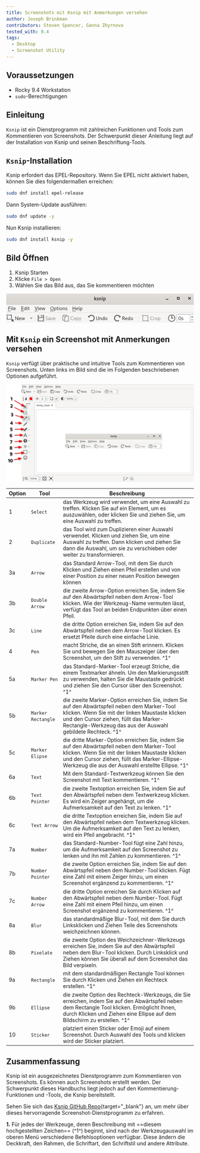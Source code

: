 ```yaml
---
title: Screenshots mit Ksnip mit Anmerkungen versehen
author: Joseph Brinkman
contributors: Steven Spencer, Ganna Zhyrnova
tested_with: 9.4
tags:
  - Desktop
  - Screenshot Utility
---
```


## Voraussetzungen

- Rocky 9.4 Workstation
- `sudo`-Berechtigungen

## Einleitung

`Ksnip` ist ein Dienstprogramm mit zahlreichen Funktionen und Tools zum Kommentieren von Screenshots. Der Schwerpunkt dieser Anleitung liegt auf der Installation von Ksnip und seinen Beschriftung-Tools.

## `Ksnip`-Installation

Ksnip erfordert das EPEL-Repository. Wenn Sie EPEL nicht aktiviert haben, können Sie dies folgendermaßen erreichen:

```bash
sudo dnf install epel-release
```

Dann System-Update ausführen:

```bash
sudo dnf update -y
```

Nun Ksnip installieren:

```bash
sudo dnf install ksnip -y
```

## Bild Öffnen

1. Ksnip Starten
2. Klicke `File > Open`
3. Wählen Sie das Bild aus, das Sie kommentieren möchten

![ksnip](images/ksnip.png)

## Mit `Ksnip` ein Screenshot mit Anmerkungen versehen

`Ksnip` verfügt über praktische und intuitive Tools zum Kommentieren von Screenshots.  Unten links im Bild sind die im Folgenden beschriebenen Optionen aufgeführt.

![ksnip_open](images/ksnip_image_opened.png)

| Option | Tool               | Beschreibung                                                                                                                                                                                                                                                                           |
| ------ | ------------------ | -------------------------------------------------------------------------------------------------------------------------------------------------------------------------------------------------------------------------------------------------------------------------------------- |
| 1      | `Select`           | das Werkzeug wird verwendet, um eine Auswahl zu treffen. Klicken Sie auf ein Element, um es auszuwählen, oder klicken Sie und ziehen Sie, um eine Auswahl zu treffen.                                                                                  |
| 2      | `Duplicate`        | das Tool wird zum Duplizieren einer Auswahl verwendet. Klicken und ziehen Sie, um eine Auswahl zu treffen. Dann klicken und ziehen Sie dann die Auswahl, um sie zu verschieben oder weiter zu transformieren.                          |
| 3a     | `Arrow`            | das Standard Arrow-Tool, mit dem Sie durch Klicken und Ziehen einen Pfeil erstellen und von einer Position zu einer neuen Position bewegen können                                                                                                                                      |
| 3b     | `Double Arrow`     | die zweite Arrow-Option erreichen Sie, indem Sie auf den Abwärtspfeil neben dem Arrow-Tool klicken. Wie der Werkzeug-Name vermuten lässt, verfügt das Tool an beiden Endpunkten über einen Pfeil.                                                      |
| 3c     | `Line`             | die dritte Option erreichen Sie, indem Sie auf den Abwärtspfeil neben dem Arrow-Tool klicken. Es ersetzt Pfeile durch eine einfache Linie.                                                                                                             |
| 4      | `Pen`              | macht Striche, die an einen Stift erinnern. Klicken Sie und bewegen Sie den Mauszeiger über den Screenshot, um den Stift zu verwenden. ^1^                                                                                                             |
| 5a     | `Marker Pen`       | das Standard-Marker-Tool erzeugt Striche, die einem Textmarker ähneln. Um den Markierungsstift zu verwenden, halten Sie die Maustaste gedrückt und ziehen Sie den Cursor über den Screenshot. ^1^                                                      |
| 5b     | `Marker Rectangle` | die zweite Marker-Option erreichen Sie, indem Sie auf den Abwärtspfeil neben dem Marker-Tool klicken. Wenn Sie mit der linken Maustaste klicken und den Cursor ziehen, füllt das Marker-Rectangle-Werkzeug das aus der Auswahl gebildete Rechteck. ^1^ |
| 5c     | `Marker Elipse`    | die dritte Marker-Option erreichen Sie, indem Sie auf den Abwärtspfeil neben dem Marker-Tool klicken. Wenn Sie mit der linken Maustaste klicken und den Cursor ziehen, füllt das Marker-Ellipse-Werkzeug die aus der Auswahl erstellte Ellipse. ^1^    |
| 6a     | `Text`             | Mit dem Standard-Textwerkzeug können Sie den Screenshot mit Text kommentieren. ^1^                                                                                                                                                                                     |
| 6b     | `Text Pointer`     | die zweite Textoption erreichen Sie, indem Sie auf den Abwärtspfeil neben dem Textwerkzeug klicken. Es wird ein Zeiger angehängt, um die Aufmerksamkeit auf den Text zu lenken. ^1^                                                                    |
| 6c     | `Text Arrow`       | die dritte Textoption erreichen Sie, indem Sie auf den Abwärtspfeil neben dem Textwerkzeug klicken. Um die Aufmerksamkeit auf den Text zu lenken, wird ein Pfeil angebracht. ^1^                                                                       |
| 7a     | `Number`           | das Standard-Number-Tool fügt eine Zahl hinzu, um die Aufmerksamkeit auf den Screenshot zu lenken und ihn mit Zahlen zu kommentieren. ^1^                                                                                                                              |
| 7b     | `Number Pointer`   | die zweite Option erreichen Sie, indem Sie auf den Abwärtspfeil neben dem Number-Tool klicken. Fügt eine Zahl mit einem Zeiger hinzu, um einen Screenshot ergänzend zu kommentieren. ^1^                                                               |
| 7c     | `Number Arrow`     | die dritte Option erreichen Sie durch Klicken auf den Abwärtspfeil neben dem Number-Tool. Fügt eine Zahl mit einem Pfeil hinzu, um einen Screenshot ergänzend zu kommentieren. ^1^                                                                     |
| 8a     | `Blur`             | das standardmäßige Blur-Tool, mit dem Sie durch Linksklicken und Ziehen Teile des Screenshots weichzeichnen können.                                                                                                                                                    |
| 8b     | `Pixelate`         | die zweite Option des Weichzeichner-Werkzeugs erreichen Sie, indem Sie auf den Abwärtspfeil neben dem Blur-Tool klicken. Durch Linksklick und Ziehen können Sie überall auf dem Screenshot das Bild verpixeln.                                         |
| 9a     | `Rectangle`        | mit dem standardmäßigen Rectangle Tool können Sie durch Klicken und Ziehen ein Rechteck erstellen. ^1^                                                                                                                                                                 |
| 9b     | `Ellipse`          | die zweite Option des Rechteck-Werkzeugs, die Sie erreichen, indem Sie auf den Abwärtspfeil neben dem Rectangle Tool klicken. Ermöglicht Ihnen, durch Klicken und Ziehen eine Ellipse auf dem Bildschirm zu erstellen. ^1^                             |
| 10     | `Sticker`          | platziert einen Sticker oder Emoji auf einem Screenshot. Durch Auswahl des Tools und klicken wird der Sticker platziert.                                                                                                                               |

## Zusammenfassung

Ksnip ist ein ausgezeichnetes Dienstprogramm zum Kommentieren von Screenshots. Es können auch Screenshots erstellt werden. Der Schwerpunkt dieses Handbuchs liegt jedoch auf den Kommentierung-Funktionen und -Tools, die Ksnip bereitstellt.

Sehen Sie sich das [Ksnip GitHub Repo](https://github.com/ksnip/ksnip){target="_blank"} an, um mehr über dieses hervorragende Screenshot-Dienstprogramm zu erfahren.

**1.** Für jedes der Werkzeuge, deren Beschreibung mit ==diesem hochgestellten Zeichen== (^1^) beginnt, sind nach der Werkzeugauswahl im oberen Menü verschiedene Befehlsoptionen verfügbar. Diese ändern die Deckkraft, den Rahmen, die Schriftart, den Schriftstil und andere Attribute.
